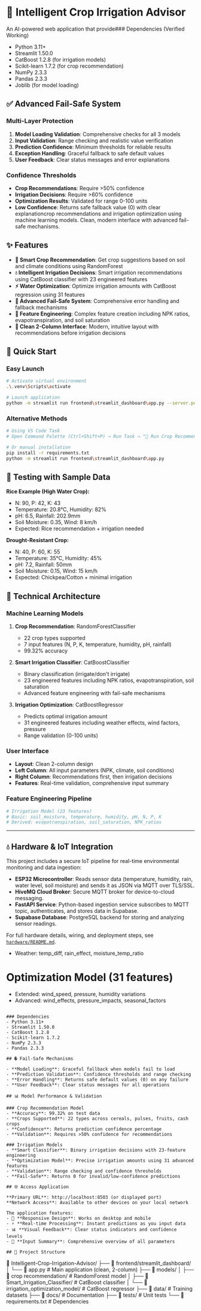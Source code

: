 # 🌾 Intelligent Crop Irrigation Advisor

An AI-powered web application that provide### Dependencies (Verified Working)
- Python 3.11+
- Streamlit 1.50.0
- CatBoost 1.2.8 (for irrigation models)
- Scikit-learn 1.7.2 (for crop recommendation)
- NumPy 2.3.3
- Pandas 2.3.3
- Joblib (for model loading)

## ✅ Advanced Fail-Safe System

### Multi-Layer Protection
1. **Model Loading Validation**: Comprehensive checks for all 3 models
2. **Input Validation**: Range checking and realistic value verification  
3. **Prediction Confidence**: Minimum thresholds for reliable results
4. **Exception Handling**: Graceful fallback to safe default values
5. **User Feedback**: Clear status messages and error explanations

### Confidence Thresholds
- **Crop Recommendations**: Require >50% confidence
- **Irrigation Decisions**: Require >60% confidence  
- **Optimization Results**: Validated for range 0-100 units
- **Low Confidence**: Returns safe fallback value (0) with clear explanationcrop recommendations and irrigation optimization using machine learning models. Clean, modern interface with advanced fail-safe mechanisms.

## ✨ Features

- **🌱 Smart Crop Recommendation**: Get crop suggestions based on soil and climate conditions using RandomForest
- **💧 Intelligent Irrigation Decisions**: Smart irrigation recommendations using CatBoost classifier with 23 engineered features
- **⚡ Water Optimization**: Optimize irrigation amounts with CatBoost regression using 31 features
- **🔄 Advanced Fail-Safe System**: Comprehensive error handling and fallback mechanisms
- **🧪 Feature Engineering**: Complex feature creation including NPK ratios, evapotranspiration, and soil saturation
- **📱 Clean 2-Column Interface**: Modern, intuitive layout with recommendations before irrigation decisions

## 🚀 Quick Start

### Easy Launch
```bash
# Activate virtual environment
.\.venv\Scripts\activate

# Launch application
python -m streamlit run frontend\streamlit_dashboard\app.py --server.port=8503
```

### Alternative Methods
```bash
# Using VS Code Task
# Open Command Palette (Ctrl+Shift+P) → Run Task → "🌾 Run Crop Recommendation App"

# Or manual installation
pip install -r requirements.txt
python -m streamlit run frontend\streamlit_dashboard\app.py
```

## 🧪 Testing with Sample Data

**Rice Example (High Water Crop):**
- N: 90, P: 42, K: 43
- Temperature: 20.8°C, Humidity: 82%
- pH: 6.5, Rainfall: 202.9mm
- Soil Moisture: 0.35, Wind: 8 km/h
- Expected: Rice recommendation + irrigation needed

**Drought-Resistant Crop:**
- N: 40, P: 60, K: 55
- Temperature: 35°C, Humidity: 45%
- pH: 7.2, Rainfall: 50mm
- Soil Moisture: 0.15, Wind: 15 km/h
- Expected: Chickpea/Cotton + minimal irrigation

## 🔧 Technical Architecture

### Machine Learning Models
1. **Crop Recommendation**: RandomForestClassifier 
   - 22 crop types supported
   - 7 input features (N, P, K, temperature, humidity, pH, rainfall)
   - 99.32% accuracy

2. **Smart Irrigation Classifier**: CatBoostClassifier
   - Binary classification (irrigate/don't irrigate)
   - 23 engineered features including NPK ratios, evapotranspiration, soil saturation
   - Advanced feature engineering with fail-safe mechanisms

3. **Irrigation Optimization**: CatBoostRegressor
   - Predicts optimal irrigation amount
   - 31 engineered features including weather effects, wind factors, pressure
   - Range validation (0-100 units)

### User Interface
- **Layout**: Clean 2-column design
- **Left Column**: All input parameters (NPK, climate, soil conditions)
- **Right Column**: Recommendations first, then irrigation decisions
- **Features**: Real-time validation, comprehensive input summary

### Feature Engineering Pipeline
```python
# Irrigation Model (23 features)
# Basic: soil_moisture, temperature, humidity, pH, N, P, K
# Derived: evapotranspiration, soil_saturation, NPK_ratios
```

---

## 💧 Hardware & IoT Integration

This project includes a secure IoT pipeline for real-time environmental monitoring and data ingestion:

- **ESP32 Microcontroller**: Reads sensor data (temperature, humidity, rain, water level, soil moisture) and sends it as JSON via MQTT over TLS/SSL.
- **HiveMQ Cloud Broker**: Secure MQTT broker for device-to-cloud messaging.
- **FastAPI Service**: Python-based ingestion service subscribes to MQTT topic, authenticates, and stores data in Supabase.
- **Supabase Database**: PostgreSQL backend for storing and analyzing sensor readings.

For full hardware details, wiring, and deployment steps, see [`hardware/README.md`](hardware/README.md).
- Weather: temp_diff, rain_effect, moisture_temp_ratio

# Optimization Model (31 features)  
- Extended: wind_speed, pressure, humidity variations
- Advanced: wind_effects, pressure_impacts, seasonal_factors
```

### Dependencies
- Python 3.11+
- Streamlit 1.50.0
- CatBoost 1.2.8
- Scikit-learn 1.7.2
- NumPy 2.3.3
- Pandas 2.3.3

## �️ Fail-Safe Mechanisms

- **Model Loading**: Graceful fallback when models fail to load
- **Prediction Validation**: Confidence thresholds and range checking
- **Error Handling**: Returns safe default values (0) on any failure
- **User Feedback**: Clear status messages for all operations

## 📊 Model Performance & Validation

### Crop Recommendation Model
- **Accuracy**: 99.32% on test data
- **Crops Supported**: 22 types across cereals, pulses, fruits, cash crops
- **Confidence**: Returns prediction confidence percentage
- **Validation**: Requires >50% confidence for recommendations

### Irrigation Models  
- **Smart Classifier**: Binary irrigation decisions with 23-feature engineering
- **Optimization Model**: Precise irrigation amounts using 31 advanced features
- **Validation**: Range checking and confidence thresholds
- **Fail-Safe**: Returns 0 for invalid/low-confidence predictions

## 🌐 Access Application

**Primary URL**: http://localhost:8503 (or displayed port)
**Network Access**: Available to other devices on your local network

The application features:
- 📱 **Responsive Design**: Works on desktop and mobile
- ⚡ **Real-time Processing**: Instant predictions as you input data
- 📊 **Visual Feedback**: Clear status indicators and confidence levels
- 🔄 **Input Summary**: Comprehensive overview of all parameters

## 📁 Project Structure

```
📂 Intelligent-Crop-Irrigation-Advisor/
├── 📂 frontend/streamlit_dashboard/
│   └── 📄 app.py                 # Main application (clean, 2-column)
├── 📂 models/
│   ├── 📂 crop recommendation/   # RandomForest model
│   ├── 📂 Smart_Irrigation_Classifier/  # CatBoost classifier
│   └── 📂 irrigation_optimization_model/ # CatBoost regressor
├── 📂 data/                      # Training datasets
├── 📂 docs/                      # Documentation
├── 📂 tests/                     # Unit tests
└── 📄 requirements.txt           # Dependencies
```
